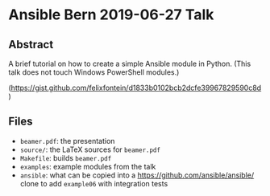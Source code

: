 # Ansible Bern 2019-06-27 Talk

## Abstract

A brief tutorial on how to create a simple Ansible module in Python.
(This talk does not touch Windows PowerShell modules.)

(https://gist.github.com/felixfontein/d1833b0102bcb2dcfe39967829590c8d)

## Files

* `beamer.pdf`: the presentation
* `source/`: the LaTeX sources for `beamer.pdf`
* `Makefile`: builds `beamer.pdf`
* `examples`: example modules from the talk
* `ansible`: what can be copied into a https://github.com/ansible/ansible/ clone to add `example06` with integration tests
